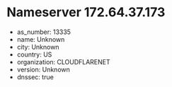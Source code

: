 # Nameserver 172.64.37.173

* as_number: 13335
* name: Unknown
* city: Unknown
* country: US
* organization: CLOUDFLARENET
* version: Unknown
* dnssec: true

